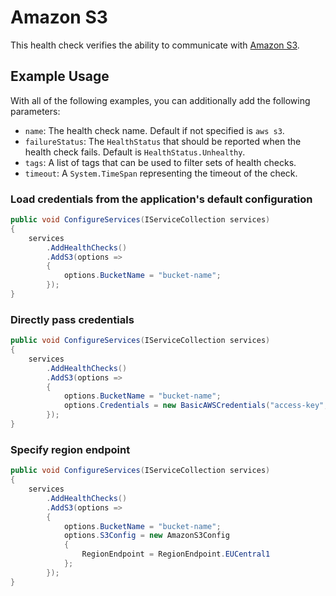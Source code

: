 # Amazon S3

This health check verifies the ability to communicate with [Amazon S3](https://aws.amazon.com/s3/).

## Example Usage

With all of the following examples, you can additionally add the following parameters:

- `name`: The health check name. Default if not specified is `aws s3`.
- `failureStatus`: The `HealthStatus` that should be reported when the health check fails. Default is `HealthStatus.Unhealthy`.
- `tags`: A list of tags that can be used to filter sets of health checks.
- `timeout`: A `System.TimeSpan` representing the timeout of the check.

### Load credentials from the application's default configuration

```csharp
public void ConfigureServices(IServiceCollection services)
{
    services
        .AddHealthChecks()
        .AddS3(options =>
        {
            options.BucketName = "bucket-name";
        });
}
```

### Directly pass credentials

```csharp
public void ConfigureServices(IServiceCollection services)
{
    services
        .AddHealthChecks()
        .AddS3(options =>
        {
            options.BucketName = "bucket-name";
            options.Credentials = new BasicAWSCredentials("access-key", "secret-key");
        });
}
```

### Specify region endpoint

```csharp
public void ConfigureServices(IServiceCollection services)
{
    services
        .AddHealthChecks()
        .AddS3(options =>
        {
            options.BucketName = "bucket-name";
            options.S3Config = new AmazonS3Config
            {
                RegionEndpoint = RegionEndpoint.EUCentral1
            };
        });
}
```
